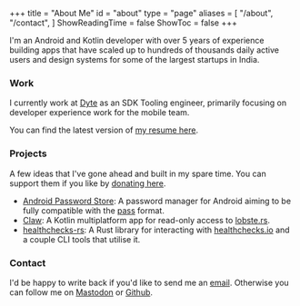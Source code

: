 +++
title = "About Me"
id = "about"
type = "page"
aliases = [
    "/about",
    "/contact",
]
ShowReadingTime = false
ShowToc = false
+++

I'm an Android and Kotlin developer with over 5 years of experience building apps that have scaled up to hundreds of thousands daily active users and design systems for some of the largest startups in India.

### Work

I currently work at [Dyte] as an SDK Tooling engineer, primarily focusing on developer experience work for the mobile team.

You can find the latest version of [my resume here].

### Projects

A few ideas that I've gone ahead and built in my spare time. You can support them if you like by [donating here].

- [Android Password Store]: A password manager for Android aiming to be fully compatible with the [pass] format.
- [Claw]: A Kotlin multiplatform app for read-only access to [lobste.rs].
- [healthchecks-rs]: A Rust library for interacting with [healthchecks.io] and a couple CLI tools that utilise it.

### Contact

I'd be happy to write back if you'd like to send me an [email]. Otherwise you can follow me on [Mastodon] or [Github].

[dyte]: https://dyte.io
[my resume here]: https://msfjarvis.dev/resume.pdf
[donating here]: https://github.com/sponsors/msfjarvis
[android password store]: https://passwordstore.app
[pass]: https://passwordstore.org
[claw]: https://msfjarvis.dev/g/compose-lobsters
[lobste.rs]: https://lobste.rs
[healthchecks-rs]: https://msfjarvis.dev/g/healthchecks-rs
[healthchecks.io]: https://healthchecks.io
[email]: mailto:me@msfjarvis.dev
[mastodon]: https://androiddev.social/@msfjarvis
[github]: https://msfjarvis.dev/g
